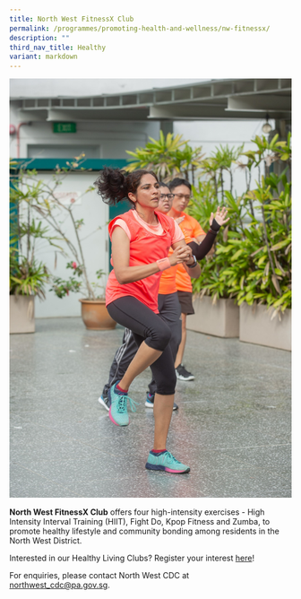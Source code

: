 ```yaml
---
title: North West FitnessX Club
permalink: /programmes/promoting-health-and-wellness/nw-fitnessx/
description: ""
third_nav_title: Healthy
variant: markdown
---
```

![](/images/Launch%201.jpg)

**North West FitnessX Club** offers four high-intensity exercises - High Intensity Interval Training (HIIT), Fight Do, Kpop Fitness and Zumba, to promote healthy lifestyle and community bonding among residents in the North West District.

Interested in our Healthy Living Clubs? Register your interest [here](https://go.gov.sg/hlclub-interestform)!

 For enquiries, please contact North West CDC at [northwest\_cdc@pa.gov.sg](mailto:northwest_cdc@pa.gov.sg).